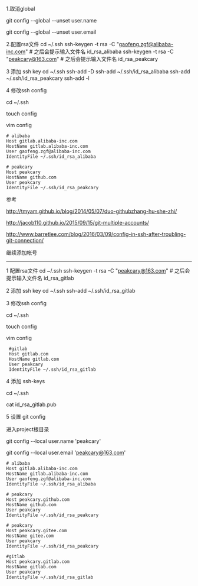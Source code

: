 1.取消global

git config --global --unset user.name

git config --global --unset user.email

2.配置rsa文件
cd ~/.ssh
ssh-keygen -t rsa -C "gaofeng.zgf@alibaba-inc.com"  # 之后会提示输入文件名 id_rsa_alibaba
ssh-keygen -t rsa -C "peakcary@163.com"  # 之后会提示输入文件名 id_rsa_peakcary

3 添加 ssh key
cd ~/.ssh
ssh-add -D
ssh-add ~/.ssh/id_rsa_alibaba
ssh-add ~/.ssh/id_rsa_peakcary
ssh-add -l

4 修改ssh config

cd ~/.ssh

touch config

vim config





 

```
# alibaba
Host gitlab.alibaba-inc.com
HostName gitlab.alibaba-inc.com
User gaofeng.zgf@alibaba-inc.com
IdentityFile ~/.ssh/id_rsa_alibaba

# peakcary
Host peakcary
HostName github.com
User peakcary
IdentityFile ~/.ssh/id_rsa_peakcary
```



参考

http://tmyam.github.io/blog/2014/05/07/duo-githubzhang-hu-she-zhi/ 

http://jacob110.github.io/2015/09/15/git-multiple-accounts/ 

http://www.barretlee.com/blog/2016/03/09/config-in-ssh-after-troubling-git-connection/ 





继续添加帐号

------

1 配置rsa文件
cd ~/.ssh
ssh-keygen -t rsa -C "peakcary@163.com"  # 之后会提示输入文件名 id_rsa_gitlab

2 添加 ssh key
cd ~/.ssh
ssh-add ~/.ssh/id_rsa_gitlab



3 修改ssh config

cd ~/.ssh

touch config

vim config



 

```
 #gitlab
 Host gitlab.com
 HostName gitlab.com
 User peakcary
 IdentityFile ~/.ssh/id_rsa_gitlab
```

4 添加 ssh-keys

cd ~/.ssh

cat id_rsa_gitlab.pub

5 设置 git config

进入project根目录

git config --local user.name 'peakcary'

git config --local user.email 'peakcary@163.com'

 

```
# alibaba
Host gitlab.alibaba-inc.com
HostName gitlab.alibaba-inc.com
User gaofeng.zgf@alibaba-inc.com
IdentityFile ~/.ssh/id_rsa_alibaba

# peakcary
Host peakcary.github.com
HostName github.com
User peakcary
IdentityFile ~/.ssh/id_rsa_peakcary

# peakcary
Host peakcary.gitee.com
HostName gitee.com
User peakcary
IdentityFile ~/.ssh/id_rsa_peakcary

#gitlab
Host peakcary.gitlab.com
HostName gitlab.com
User peakcary
IdentityFile ~/.ssh/id_rsa_gitlab
```